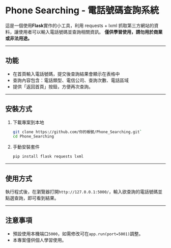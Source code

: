 # Phone Searching - 電話號碼查詢系統

這是一個使用**Flask**實作的小工具，利用 requests + lxml 抓取第三方網站的資料，讓使用者可以輸入電話號碼並查詢相關資訊。
**僅供學習使用，請勿用於商業或非法用途。**

---

## 功能
- 在首頁輸入電話號碼，提交後查詢結果會顯示在表格中
- 查詢內容包含：電話類型、電信公司、查詢次數、電話區域
- 提供「返回首頁」按鈕，方便再次查詢。

---

## 安裝方式
1. 下載專案到本地
    ```bash
    git clone https://github.com/你的帳號/Phone_Searching.git`
    cd Phone_Searching
    ```
2. 手動安裝套件
    ```bash
    pip install flask requests lxml
    ```

---

## 使用方式
執行程式後，在瀏覽器打開```http://127.0.0.1:5000/```，輸入欲查詢的電話號碼並點選查詢，即可看到結果。

---

## 注意事項
- 預設使用本機端口```5000```，如需修改可在```app.run(port=5001)```調整。
- 本專案僅供個人學習使用。